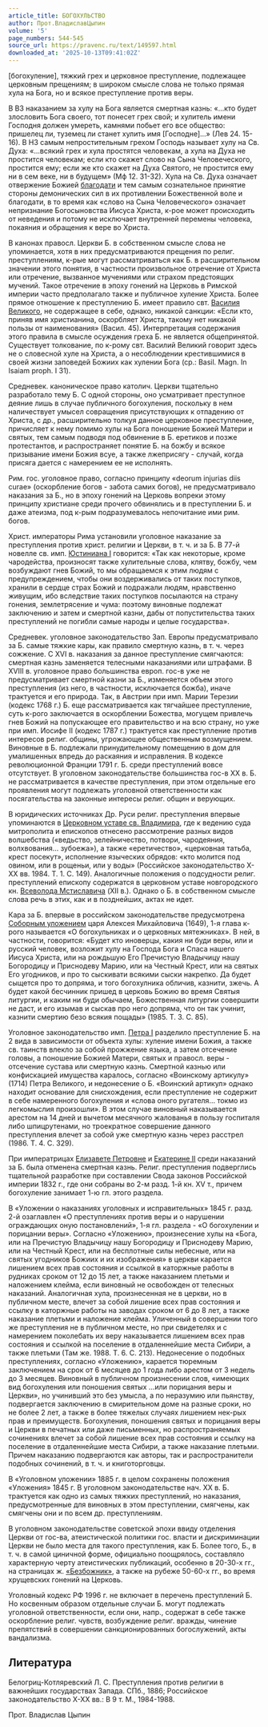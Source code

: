 ```yaml
---
article_title: БОГОХУЛЬСТВО
author: Прот.ВладиславЦыпин
volume: '5'
page_numbers: 544-545
source_url: https://pravenc.ru/text/149597.html
downloaded_at: '2025-10-13T09:41:02Z'
---
```


[богохуление], тяжкий грех и церковное преступление, подлежащее церковным прещениям; в широком смысле слова не только прямая хула на Бога, но и всякое преступление против веры.

В ВЗ наказанием за хулу на Бога является смертная казнь: «...кто будет злословить Бога своего, тот понесет грех свой; и хулитель имени Господня должен умереть, камнями побьет его все общество: пришелец ли, туземец ли станет хулить имя [Господне]...» (Лев 24. 15-16). В НЗ самым непростительным грехом Господь называет хулу на Св. Духа: «...всякий грех и хула простятся человекам, а хула на Духа не простится человекам; если кто скажет слово на Сына Человеческого, простится ему; если же кто скажет на Духа Святого, не простится ему ни в сем веке, ни в будущем» (Мф 12. 31-32). Хула на Св. Духа означает отвержение Божией [благодати](https://pravenc.ru/text/благодати.html) и тем самым сознательное принятие стороны демонических сил в их противлении Божественной воле и благодати, в то время как «слово на Сына Человеческого» означает непризнание Богосыновства Иисуса Христа, к-рое может происходить от неведения и потому не исключает внутренней перемены человека, покаяния и обращения к вере во Христа.

В канонах правосл. Церкви Б. в собственном смысле слова не упоминается, хотя в них предусматриваются прещения по религ. преступлениям, к-рые могут рассматриваться как Б. в расширительном значении этого понятия, в частности произвольное отречение от Христа или отречение, вызванное мучениями или страхом предстоящих мучений. Такое отречение в эпоху гонений на Церковь в Римской империи часто предполагало также и публичное хуление Христа. Более прямое отношение к преступлению Б. имеет правило свт. [Василия Великого](<https://pravenc.ru/text/ВАСИЛИЙ ВЕЛИКИЙ.html>), не содержащее в себе, однако, никакой санкции: «Если кто, приняв имя христианина, оскорбляет Христа, такому нет никакой пользы от наименования» (Васил. 45). Интерпретация содержания этого правила в смысле осуждения греха Б. не является общепринятой. Существует толкование, по к-рому свт. Василий Великий говорит здесь не о словесной хуле на Христа, а о несоблюдении крестившимися в своей жизни заповедей Божиих как хулении Бога (ср.: Basil. Magn. In Isaiam proph. I 31).

Средневек. каноническое право католич. Церкви тщательно разработало тему Б. С одной стороны, оно усматривает преступное деяние лишь в случае публичного богохуления, поскольку в нем наличествует умысел совращения присутствующих к отпадению от Христа, с др., расширительно толкуя данное церковное преступление, причисляет к нему помимо хулы на Бога поношение Божией Матери и святых, тем самым подводя под обвинение в Б. еретиков и позже протестантов, и распространяет понятие Б. на божбу и всякое призывание имени Божия всуе, а также лжеприсягу - случай, когда присяга дается с намерением ее не исполнять.

Рим. гос. уголовное право, согласно принципу «deorum injurias diis curae» (оскорбление богов - забота самих богов), не предусматривало наказания за Б., но в эпоху гонений на Церковь вопреки этому принципу христиане среди прочего обвинялись и в преступлении Б. и даже атеизма, под к-рым подразумевалось непочитание ими рим. богов.

Христ. императоры Рима установили уголовное наказание за преступления против христ. религии и Церкви, в т. ч. и за Б. В 77-й новелле св. имп. [Юстиниана I](<https://pravenc.ru/text/Юстиниан I.html>) говорится: «Так как некоторые, кроме чародейства, произносят также хулительные слова, клятву, божбу, чем возбуждают гнев Божий, то мы обращаемся к этим людям с предупреждением, чтобы они воздерживались от таких поступков, хранили в сердце страх Божий и подражали людям, нравственно живущим, ибо вследствие таких поступков посылаются на страну гонения, землетрясение и чума: поэтому виновные подлежат заключению и затем и смертной казни, дабы от попустительства таких преступлений не погибли самые народы и целые государства».

Средневек. уголовное законодательство Зап. Европы предусматривало за Б. самые тяжкие кары, как правило смертную казнь, в т. ч. через сожжение. С XVI в. наказания за данное преступление смягчаются: смертная казнь заменяется телесными наказаниями или штрафами. В XVIII в. уголовное право большинства европ. гос-в уже не предусматривает смертной казни за Б., изменяется объем этого преступления (из него, в частности, исключается божба), иначе трактуется и его природа. Так, в Австрии при имп. Марии Терезии (кодекс 1768 г.) Б. еще рассматривается как тягчайшее преступление, суть к-рого заключается в оскорблении Божества, могущем привлечь гнев Божий на попускающее его правительство и на всю страну, но уже при имп. Иосифе II (кодекс 1787 г.) трактуется как преступление против интересов религ. общины, угрожающее общественным возмущением. Виновные в Б. подлежали принудительному помещению в дом для умалишенных впредь до раскаяния и исправления. В кодексе революционной Франции 1791 г. Б. среди преступлений вовсе отсутствует. В уголовном законодательстве большинства гос-в ХХ в. Б. не рассматривается в качестве преступления, при этом отдельные его проявления могут подлежать уголовной ответственности как посягательства на законные интересы религ. общин и верующих.

В юридических источниках Др. Руси религ. преступления впервые упоминаются в [Церковном уставе св. Владимира](<https://pravenc.ru/text/Церковном уставе св  Владимира.html>), где к ведению суда митрополита и епископов отнесено рассмотрение разных видов волшебства («ведьство, зелейничество, потвори, чародеяния, волхвования… зубоежа»), а также «еретичество», «церковная татьба, крест посекут», исполнение языческих обрядов: «кто молится под овином, или в рощеньи, или у воды» (Российское законодательство Х-ХХ вв. 1984. Т. 1. С. 149). Аналогичные положения о подсудности религ. преступлений епископу содержатся в церковном уставе новгородского кн. [Всеволода Мстиславича](<https://pravenc.ru/text/Всеволода Мстиславича.html>) (XII в.). Однако о Б. в собственном смысле слова речь в этих, как и в позднейших, актах не идет.

Кара за Б. впервые в российском законодательстве предусмотрена [Соборным уложением](<https://pravenc.ru/text/Соборным уложением.html>) царя Алексея Михайловича (1649), 1-я глава к-рого называется «О богохульниках и о церковных мятежниках». В ней, в частности, говорится: «Будет кто иноверцы, какия ни буди веры, или и русский человек, возложит хулу на Господа Бога и Спаса нашего Иисуса Христа, или на рождьшую Его Пречистую Владычицу нашу Богородицу и Приснодеву Марию, или на Честный Крест, или на святых Его угодников, и про то сыскивати всякими сыски накрепко. Да будет сыщется про то допряма, и того богохулника обличив, казнити, зжечь. А будет какой бесчинник пришед в церковь Божию во время Святыя литургии, и каким ни буди обычаем, Божественная литургии совершити не даст, и его изымав и сыскав про него допряма, что он так учинит, казнити смертию безо всякия пощады» (1985. Т. 3. С. 85).

Уголовное законодательство имп. [Петра I](<https://pravenc.ru/text/Петр I.html>) разделило преступление Б. на 2 вида в зависимости от объекта хулы: хуление имени Божия, а также св. таинств влекло за собой прожжение языка, а затем отсечение головы, а поношение Божией Матери, святых и правосл. веры - отсечение сустава или смертную казнь. Смертной казнью или конфискацией имущества каралось, согласно «Воинскому артикулу» (1714) Петра Великого, и недонесение о Б. «Воинский артикул» однако находит основание для снисхождения, если преступление не содержит в себе намеренного богохуления и «слова оного ругателя… токмо из легкомыслия произошли». В этом случае виновный наказывается арестом на 14 дней и вычетом месячного жалованья в пользу госпиталя либо шпицрутенами, но троекратное совершение данного преступления влечет за собой уже смертную казнь через расстрел (1986. Т. 4. С. 329).

При императрицах [Елизавете Петровне](<https://pravenc.ru/text/Елизавета Петровна.html>) и [Екатерине II](<https://pravenc.ru/text/Екатерине II.html>) среди наказаний за Б. была отменена смертная казнь. Религ. преступления подверглись тщательной разработке при составлении Свода законов Российской империи 1832 г., где они собраны во 2-м разд. 1-й кн. XV т., причем богохуление занимает 1-ю гл. этого раздела.

В «Уложении о наказаниях уголовных и исправительных» 1845 г. разд. 2-й озаглавлен «О преступлениях против веры и о нарушении ограждающих оную постановлений», 1-я гл. раздела - «О богохулении и порицании веры». Согласно «Уложению», произнесение хулы на «Бога, или на Пречистую Владычицу нашу Богородицу и Приснодеву Марию, или на Честный Крест, или на бесплотные силы небесные, или на святых угодников Божиих и их изображения» в церкви карается лишением всех прав состояния и ссылкой в каторжные работы в рудниках сроком от 12 до 15 лет, а также наказанием плетьми и наложением клейма, если виновный не освобожден от телесных наказаний. Аналогичная хула, произнесенная не в церкви, но в публичном месте, влечет за собой лишение всех прав состояния и ссылку в каторжные работы на заводах сроком от 6 до 8 лет, а также наказание плетьми и наложение клейма. Уличенный в совершении того же преступления не в публичном месте, но при свидетелях и с намерением поколебать их веру наказывается лишением всех прав состояния и ссылкой на поселение в отдаленнейшие места Сибири, а также плетьми (Там же. 1988. Т. 6. С. 213). Недонесение о подобных преступлениях, согласно «Уложению», карается тюремным заключением на срок от 6 месяцев до 1 года либо арестом от 3 недель до 3 месяцев. Виновный в публичном произнесении слов, «имеющих вид богохуления или поношения святых …или порицания веры и Церкви», но учинивший это без умысла, а по неразумию или пьянству, подвергается заключению в смирительном доме на разные сроки, но не более 2 лет, а также в более тяжелых случаях лишением нек-рых прав и преимуществ. Богохуления, поношения святых и порицания веры и Церкви в печатных или даже письменных, но распространяемых сочинениях влечет за собой лишение всех прав состояния и ссылку на поселение в отдаленнейшие места Сибири, а также наказание плетьми. Причем наказанию подвергаются как авторы, так и распространители подобных сочинений, в т. ч. и книготорговцы.

В «Уголовном уложении» 1885 г. в целом сохранены положения «Уложения» 1845 г. В уголовном законодательстве нач. ХХ в. Б. трактуется как одно из самых тяжких преступлений, но наказания, предусмотренные для виновных в этом преступлении, смягчены, как смягчены они и по всем др. преступлениям.

В уголовном законодательстве советской эпохи ввиду отделения Церкви от гос-ва, атеистической политики гос. власти и дискриминации Церкви не было места для такого преступления, как Б. Более того, Б., в т. ч. в самой циничной форме, официально поощрялось, составляло характерную черту атеистических публикаций, особенно в 20-30-х гг., на страницах ж. [«Безбожник»](<https://pravenc.ru/text/ Безбожник .html>), а также на рубеже 50-60-х гг., во время хрущевских гонений на Церковь.

Уголовный кодекс РФ 1996 г. не включает в перечень преступлений Б. Но косвенным образом отдельные случаи Б. могут подлежать уголовной ответственности, если они, напр., содержат в себе также оскорбление религ. чувств, возбуждение религ. вражды, чинение препятствий в совершении санкционированных богослужений, акты вандализма.

## Литература

Белогриц-Котляревский Л. С. Преступления против религии в важнейших государствах Запада. СПб., 1886; Российское законодательство Х-ХХ вв.: В 9 т. М., 1984-1988.

Прот.  Владислав   Цыпин

